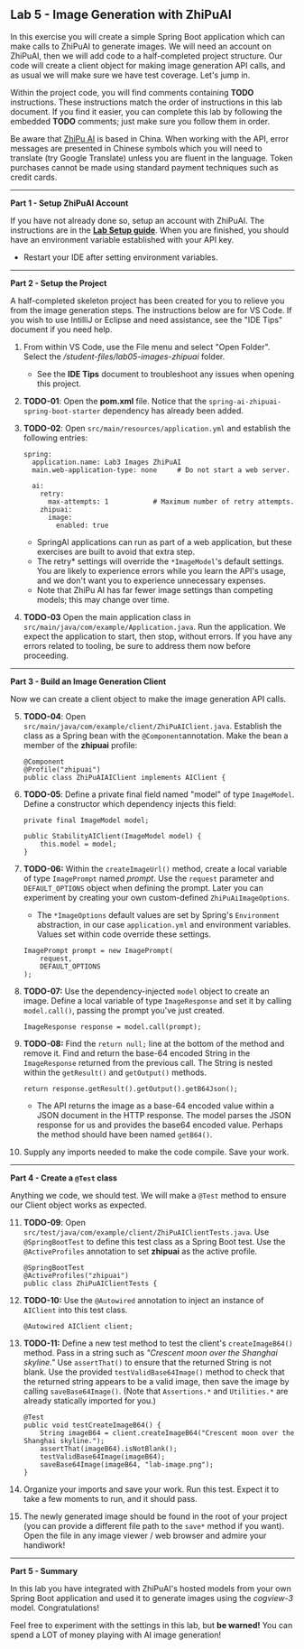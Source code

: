 ## Lab 5 - Image Generation with ZhiPuAI

In this exercise you will create a simple Spring Boot application which can make calls to ZhiPuAI to generate images.  We will need an account on ZhiPuAI, then we will add code to a half-completed project structure.  Our code will create a client object for making image generation API calls, and as usual we will make sure we have test coverage.  Let's jump in.

Within the project code, you will find comments containing **TODO** instructions.  These instructions match the order of instructions in this lab document.  If you find it easier, you can complete this lab by following the embedded **TODO** comments; just make sure you follow them in order.

Be aware that [ZhiPu AI](https://open.bigmodel.cn/) is based in China.  When working with the API, error messages are presented in Chinese symbols which you will need to translate (try Google Translate) unless you are fluent in the language.  Token purchases cannot be made using standard payment techniques such as credit cards.

---
**Part 1 - Setup ZhiPuAI Account**

If you have not already done so, setup an account with ZhiPuAI.  The instructions are in the **[Lab Setup guide](https://github.com/kennyk65/AI-With-Spring-Student-Files/blob/main/LabInstructions/Lab%20Setup.md)**.  When you are finished, you should have an environment variable established with your API key.
* Restart your IDE after setting environment variables.


---
**Part 2 - Setup the Project**

A half-completed skeleton project has been created for you to relieve you from the image generation steps.  The instructions below are for VS Code. If you wish to use IntilliJ or Eclipse and need assistance, see the "IDE Tips" document if you need help.

1. From within VS Code, use the File menu and select "Open Folder". Select the _/student-files/lab05-images-zhipuai_ folder.  
    * See the **IDE Tips** document to troubleshoot any issues when opening this project.

1. **TODO-01**: Open the **pom.xml** file.  Notice that the  `spring-ai-zhipuai-spring-boot-starter` dependency has already been added.

1. **TODO-02**: Open `src/main/resources/application.yml` and establish the following entries:
    ```
    spring:
      application.name: Lab3 Images ZhiPuAI
      main.web-application-type: none     # Do not start a web server.

      ai:
        retry:
          max-attempts: 1           # Maximum number of retry attempts.
        zhipuai:
          image:
            enabled: true
    ```
    * SpringAI applications can run as part of a web application, but these exercises are built to avoid that extra step.
    * The retry* settings will override the `*ImageModel`'s default settings.  You are likely to experience errors while you learn the API's usage, and we don't want you to experience unnecessary expenses.  
    * Note that ZhiPu AI has far fewer image settings than competing models; this may change over time.
    
1. **TODO-03** Open the main application class in `src/main/java/com/example/Application.java`.  Run the application. We expect the application to start, then stop, without errors.  If you have any errors related to tooling, be sure to address them now before proceeding.


---
**Part 3 - Build an Image Generation Client**

Now we can create a client object to make the image generation API calls. 

5. **TODO-04**: Open `src/main/java/com/example/client/ZhiPuAIClient.java`. Establish the class as a Spring bean with the `@Component`annotation.  Make the bean a member of the **zhipuai** profile:

    ```
    @Component
    @Profile("zhipuai")
    public class ZhiPuAIAIClient implements AIClient {
    ```

1. **TODO-05**: Define a private final field named "model" of type `ImageModel`.  Define a constructor which dependency injects this field:

    ```
    private final ImageModel model;

    public StabilityAIClient(ImageModel model) {
        this.model = model;
    }
    ```

1. **TODO-06:** Within the `createImageUrl()` method, create a local variable of type `ImagePrompt` named _prompt_.  Use the `request` parameter and `DEFAULT_OPTIONS` object when defining the prompt.  Later you can experiment by creating your own custom-defined `ZhiPuAiImageOptions`.
    * The `*ImageOptions` default values are set by Spring's `Environment` abstraction, in our case `application.yml` and environment variables.  Values set within code override these settings.

    ```
    ImagePrompt prompt = new ImagePrompt(
        request,
        DEFAULT_OPTIONS
    );
    ```

1. **TODO-07:** Use the dependency-injected `model` object to create an image. Define a local variable of type `ImageResponse` and set it by calling `model.call()`, passing the prompt you've just created.

    ```
    ImageResponse response = model.call(prompt);
    ```

1. **TODO-08:** Find the `return null;` line at the bottom of the method and remove it.  Find and return the base-64 encoded String in the `ImageResponse` returned from the previous call.  The String is nested within the `getResult()` and `getOutput()` methods.  

    ```
    return response.getResult().getOutput().getB64Json();
    ```
    * The API returns the image as a base-64 encoded value within a JSON document in the HTTP response.  The model parses the JSON response for us and provides the base64 encoded value.  Perhaps the method should have been named `getB64()`.  
1. Supply any imports needed to make the code compile.  Save your work.

---
**Part 4 - Create a `@Test` class**

Anything we code, we should test.  We will make a `@Test` method to ensure our Client object works as expected.

11. **TODO-09**: Open `src/test/java/com/example/client/ZhiPuAIClientTests.java`. Use `@SpringBootTest` to define this test class as a Spring Boot test.  Use the `@ActiveProfiles` annotation to set **zhipuai** as the active profile.

    ```
    @SpringBootTest
    @ActiveProfiles("zhipuai")
    public class ZhiPuAIClientTests {
    ```

1. **TODO-10:** Use the `@Autowired` annotation to inject an instance of `AIClient` into this test class.

    ```
    @Autowired AIClient client;
    ```

1. **TODO-11:** Define a new test method to test the client's `createImageB64()` method.  Pass in a string such as _"Crescent moon over the Shanghai skyline."_  Use `assertThat()` to ensure that the returned String is not blank.  Use the provided `testValidBase64Image()` method to check that the returned string appears to be a valid image, then save the image by calling `saveBase64Image()`. (Note that `Assertions.*` and `Utilities.*` are already statically imported for you.)

    ```
    @Test
    public void testCreateImageB64() {
        String imageB64 = client.createImageB64("Crescent moon over the Shanghai skyline.");
        assertThat(imageB64).isNotBlank();
        testValidBase64Image(imageB64);
        saveBase64Image(imageB64, "lab-image.png");
    }

    ```
1. Organize your imports and save your work.  Run this test.  Expect it to take a few moments to run, and it should pass.

1. The newly generated image should be found in the root of your project (you can provide a different file path to the `save*` method if you want).  Open the file in any image viewer / web browser and admire your handiwork!

---
**Part 5 - Summary**

In this lab you have integrated with ZhiPuAI's hosted models from your own Spring Boot application and used it to generate images using the _cogview-3_ model.  Congratulations! 

Feel free to experiment with the settings in this lab, but **be warned!** You can spend a LOT of money playing with AI image generation!
